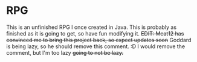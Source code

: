 RPG
===
This is an unfinished RPG I once created in Java.
This is probably as finished as it is going to get, so have fun modifying it.
<del>EDIT: Mcat12 has convinced me to bring this project back, so expect updates soon</del>
Goddard is being lazy, so he should remove this comment. :D
I would remove the comment, but I'm too lazy <del>going to not be lazy.</del>
